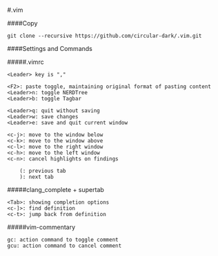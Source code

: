 #.vim

####Copy

	git clone --recursive https://github.com/circular-dark/.vim.git

####Settings and Commands

#####.vimrc

	<Leader> key is ","

	<F2>: paste toggle, maintaining original format of pasting content
	<Leader>n: toggle NERDTree
	<Leader>b: toggle Tagbar

	<Leader>q: quit without saving
	<Leader>w: save changes
	<Leader>e: save and quit current window

	<c-j>: move to the window below
	<c-k>: move to the window above
	<c-l>: move to the right window
	<c-h>: move to the left window
	<c-n>: cancel highlights on findings

        (: previous tab
        ): next tab

#####clang_complete + supertab

	<Tab>: showing completion options
	<c-]>: find definition
	<c-t>: jump back from definition

#####vim-commentary

	gc: action command to toggle comment
	gcu: action command to cancel comment
